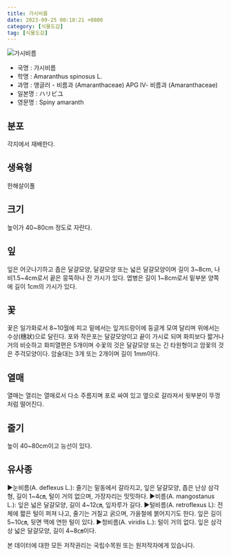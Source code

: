 ```yaml
---
title: 가시비름
date: 2023-09-25 00:18:21 +0800
category: [식물도감]
tag: [식물도감]
---
```




![가시비름](/fileUpload/plants/basic/Amaranthaceae/Amaranthus/13268/1_th2.JPG)
- 국명 : 가시비름
- 학명 : Amaranthus spinosus L.
- 과명 : 앵글러 - 비름과 (Amaranthaceae) APG Ⅳ- 비름과 (Amaranthaceae)
- 일본명 : ハリビユ
- 영문명 : Spiny amaranth


## 분포
각지에서 재배한다.
## 생육형
한해살이풀
## 크기
높이가 40~80cm 정도로 자란다.
## 잎
잎은 어긋나기하고 좁은 달걀모양, 달걀모양 또는 넓은 달걀모양이며 길이 3~8cm, 나비1.5~4cm로서 끝은 뭉뚝하나 잔 가시가 있다. 엽병은 길이 1~8cm로서 밑부분 양쪽에 길이 1cm의 가시가 있다.
## 꽃
꽃은 일가화로서 8~10월에 피고 밑에서는 잎겨드랑이에 둥글게 모여 달리며 위에서는 수상(穗狀)으로 달린다. 포와 작은포는 달걀모양이고 끝이 가시로 되며 화피보다 짧거나 거의 비슷하고 화피열편은 5개이며 수꽃의 것은 달걀모양 또는 긴 타원형이고 암꽃의 것은 주걱모양이다. 암술대는 3개 또는 2개이며 길이 1mm이다.
## 열매
열매는 열리는 열매로서 다소 주름지며 포로 싸여 있고 옆으로 갈라져서 윗부분이 뚜껑처럼 떨어진다.
## 줄기
높이 40~80cm이고 능선이 있다.
## 유사종
▶눈비름(A. deflexus L.): 줄기는 밑동에서 갈라지고, 잎은 달걀모양, 좁은 난상 삼각형, 길이 1~4㎝, 털이 거의 없으며, 가장자리는 밋밋하다. ▶비름(A. mangostanus L.): 잎은 넓은 달걀모양, 길이 4~12㎝, 잎자루가 길다.▶털비름(A. retroflexus L): 전체에 짧은 털이 퍼져 나고, 줄기는 거칠고 굵으며, 가을철에 붉어지기도 한다. 잎은 길이 5~10㎝, 뒷면 맥에 연한 털이 있다.▶청비름(A. viridis L.): 털이 거의 없다. 잎은 삼각상 넓은 달걀모양, 길이 4~8㎝이다.






본 데이터에 대한 모든 저작권리는 국립수목원 또는 원저작자에게 있습니다.
